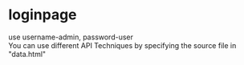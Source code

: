 # loginpage

use username-admin,
password-user
 <br>
 You can use different API Techniques by specifying the source file in "data.html"

